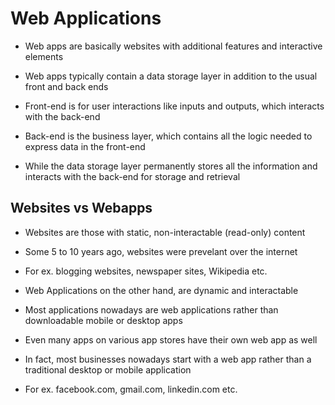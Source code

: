 # Web Applications

- Web apps are basically websites with additional features and interactive elements

- Web apps typically contain a data storage layer in addition to the usual front
and back ends

- Front-end is for user interactions like inputs and outputs, which interacts
with the back-end

- Back-end is the business layer, which contains all the logic needed to express
data in the front-end

- While the data storage layer permanently stores all the information and interacts
with the back-end for storage and retrieval

## Websites vs Webapps

- Websites are those with static, non-interactable (read-only) content

- Some 5 to 10 years ago, websites were prevelant over the internet

- For ex. blogging websites, newspaper sites, Wikipedia etc.

- Web Applications on the other hand, are dynamic and interactable

- Most applications nowadays are web applications rather than downloadable mobile
or desktop apps

- Even many apps on various app stores have their own web app as well

- In fact, most businesses nowadays start with a web app rather than a traditional
desktop or mobile application

- For ex. facebook.com, gmail.com, linkedin.com etc.
